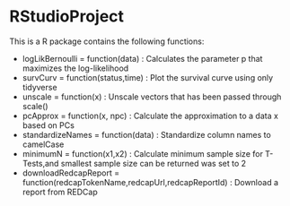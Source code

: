 # RStudioProject
This is a R package contains the following functions:
- logLikBernoulli = function(data) : Calculates the parameter p that maximizes the log-likelihood
- survCurv = function(status,time) : Plot the survival curve using only tidyverse
- unscale = function(x) : Unscale vectors that has been passed through scale()
- pcApprox = function(x, npc) : Calculate the approximation to a data x based on PCs
- standardizeNames = function(data) : Standardize column names to camelCase
- minimumN = function(x1,x2) : Calculate minimum sample size for T-Tests,and smallest sample size can be returned was set to 2
- downloadRedcapReport = function(redcapTokenName,redcapUrl,redcapReportId) : Download a report from REDCap
